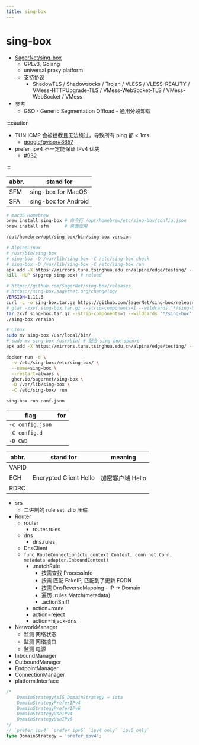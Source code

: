 ```yaml
---
title: sing-box
---
```


# sing-box

- [SagerNet/sing-box](https://github.com/SagerNet/sing-box)
  - GPLv3, Golang
  - universal proxy platform
  - 支持协议
    - ShadowTLS / Shadowsocks / Trojan / VLESS / VLESS-REALITY / VMess-HTTPUpgrade-TLS / VMess-WebSocket-TLS / VMess-WebSocket / VMess
- 参考
  - GSO - Generic Segmentation Offload - 通用分段卸载

:::caution

- TUN ICMP 会被拦截且无法绕过，导致所有 ping 都 < 1ms
  - [google/gvisor#8657](https://github.com/google/gvisor/issues/8657)
- prefer_ipv4 不一定能保证 IPv4 优先
  - [#932](https://github.com/SagerNet/sing-box/issues/932#issuecomment-1738723839)

:::

| abbr. | stand for            |
| ----- | -------------------- |
| SFM   | sing-box for MacOS   |
| SFA   | sing-box for Android |

```bash
# macOS Homebrew
brew install sing-box # 命令行 /opt/homebrew/etc/sing-box/config.json
brew install sfm      # 桌面应用

/opt/homebrew/opt/sing-box/bin/sing-box version

# AlpineLinux
# /usr/bin/sing-box
# sing-box -D /var/lib/sing-box -C /etc/sing-box check
# sing-box -D /var/lib/sing-box -C /etc/sing-box run
apk add -X https://mirrors.tuna.tsinghua.edu.cn/alpine/edge/testing/ --no-cache sing-box
kill -HUP $(pgrep sing-box) # reload

# https://github.com/SagerNet/sing-box/releases
# https://sing-box.sagernet.org/changelog/
VERSION=1.11.6
curl -L -o sing-box.tar.gz https://github.com/SagerNet/sing-box/releases/download/v${VERSION}/sing-box-${VERSION}-$(uname -s | tr '[:upper:]' '[:lower:]')-$(uname -m | sed 's/x86_64/amd64/').tar.gz
# gtar -zxvf sing-box.tar.gz --strip-components=1 --wildcards '*/sing-box'
tar zxvf sing-box.tar.gz --strip-components=1 --wildcards '*/sing-box'
./sing-box version

# Linux
sudo mv sing-box /usr/local/bin/
# sudo mv sing-box /usr/bin/ # 配合 sing-box-openrc
apk add -X https://mirrors.tuna.tsinghua.edu.cn/alpine/edge/testing/ --no-cache sing-box

docker run -d \
  -v /etc/sing-box:/etc/sing-box/ \
  --name=sing-box \
  --restart=always \
  ghcr.io/sagernet/sing-box \
  -D /var/lib/sing-box \
  -C /etc/sing-box/ run

sing-box run conf.json
```

| flag             | for |
| ---------------- | --- |
| `-c config.json` |
| `-C config.d`    |
| `-D CWD`         |

| abbr. | stand for              | meaning          |
| ----- | ---------------------- | ---------------- |
| VAPID |                        |                  |
| ECH   | Encrypted Client Hello | 加密客户端 Hello |
| RDRC  |

- srs
  - 二进制的 rule set, zlib 压缩
- Router
  - router
    - router.rules
  - dns
    - dns.rules
  - DnsClient
  - `func RouteConnection(ctx context.Context, conn net.Conn, metadata adapter.InboundContext)`
    - .matchRule
      - 按需查找 ProcessInfo
      - 按需 匹配 FakeIP, 匹配到了更新 FQDN
      - 按需 DnsReverseMapping - IP -> Domain
      - 遍历 .rules.Match(metadata)
      - .actionSniff
    - action=route
    - action=reject
    - action=hijack-dns
- NetworkManager
  - 监测 网络状态
  - 监测 网络接口
  - 监测 电源
- InboundManager
- OutboundManager
- EndpointManager
- ConnectionManager
- platform.Interface

```ts
/*
	DomainStrategyAsIS DomainStrategy = iota
	DomainStrategyPreferIPv4
	DomainStrategyPreferIPv6
	DomainStrategyUseIPv4
	DomainStrategyUseIPv6
*/
// `prefer_ipv4` `prefer_ipv6` `ipv4_only` `ipv6_only`
type DomainStrategy = 'prefer_ipv4';
```

